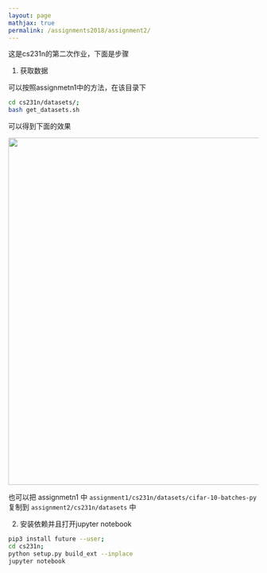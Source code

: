 ```yaml
---
layout: page
mathjax: true
permalink: /assignments2018/assignment2/
---
```

这是cs231n的第二次作业，下面是步骤

1. 获取数据

可以按照assignmetn1中的方法，在该目录下

```bash
cd cs231n/datasets/;
bash get_datasets.sh
```

可以得到下面的效果

<img src='https://ws3.sinaimg.cn/large/006tNbRwly1fvbq7y6bm4j30zw0a4gmv.jpg' width='700'>

也可以把 assignmetn1 中 `assignment1/cs231n/datasets/cifar-10-batches-py` 复制到 `assignment2/cs231n/datasets` 中

2. 安装依赖并且打开jupyter notebook

```bash
pip3 install future --user;
cd cs231n;
python setup.py build_ext --inplace
jupyter notebook
```

